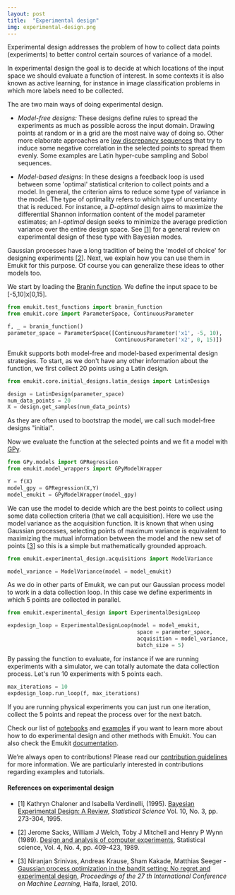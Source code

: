```yaml
---
layout: post
title:  "Experimental design"
img: experimental-design.png
---
```

Experimental design addresses the problem of how to collect data points (experiments) to better control certain
sources of variance of a model.


In experimental design the goal is to decide at which locations of the input space we should evaluate a function of interest.
In some contexts it is also known as active learning, for instance in image classification problems in which 
more labels need to be collected. 

The are two main ways of doing experimental design. 
 * *Model-free designs:* These designs define rules to spread the experiments as much as possible
across the input domain. Drawing points at random or in a grid are the most naive way of doing so. Other more elaborate approaches are
[low discrepancy sequences](https://en.wikipedia.org/wiki/Low-discrepancy_sequence) that try to induce some negative correlation in the selected points to spread them evenly. Some examples are 
Latin hyper-cube sampling and Sobol sequences.

* *Model-based designs:* In these designs a feedback loop is used between some 'optimal' statistical criterion to collect points and a model. In general, the criterion aims to 
reduce some type of variance in the model. The type of optimality refers to which type of uncertainty that is reduced. For instance, a *D-optimal* design aims
to maximize the differential Shannon information content of the model parameter estimates; an *I-optimal* design seeks to minimize the average prediction 
variance over the entire design space. See [[1]](#references-on-experimental-design) for a general review on experimental design of these type with Bayesian modes. 
  

Gaussian processes have a long tradition of being the 'model of choice' for designing experiments [[2](#references-on-experimental-design)]. Next, we explain how
you can use them in Emukit for this purpose. Of course you can generalize these ideas to other models too. 

We start by loading the [Branin function](https://www.sfu.ca/~ssurjano/branin.html). 
We define the input space to be [-5,10]x[0,15].

```python
from emukit.test_functions import branin_function
from emukit.core import ParameterSpace, ContinuousParameter

f, _ = branin_function()
parameter_space = ParameterSpace([ContinuousParameter('x1', -5, 10),
                                  ContinuousParameter('x2', 0, 15)])
```

Emukit supports both model-free and model-based experimental design strategies. To start, as we don't have any other information about the function, we first collect 20 points 
using a Latin design.

```python
from emukit.core.initial_designs.latin_design import LatinDesign

design = LatinDesign(parameter_space) 
num_data_points = 20
X = design.get_samples(num_data_points)
```

As they are often used to bootstrap the model, we call such model-free designs "initial".


Now we evaluate the function at the selected points and we fit a model with [GPy](https://github.com/SheffieldML/GPy).

```python
from GPy.models import GPRegression
from emukit.model_wrappers import GPyModelWrapper

Y = f(X)
model_gpy = GPRegression(X,Y)
model_emukit = GPyModelWrapper(model_gpy)
```

We can use the model to decide which are the best points to collect using some data collection criteria (that we call acquisition). 
Here we use the model variance as the acquisition function. It is known that when using Gaussian processes, 
selecting points of maximum variance is equivalent to maximizing the mutual information between the model and
the new set of points [[3](#references-on-experimental-design)] so this is a simple but mathematically grounded approach.

```python
from emukit.experimental_design.acquisitions import ModelVariance

model_variance = ModelVariance(model = model_emukit)
```

As we do in other parts of Emukit, we can put our Gaussian process model to work in a data collection loop. In this case we 
define experiments in which 5 points are collected in parallel.


```python
from emukit.experimental_design import ExperimentalDesignLoop

expdesign_loop = ExperimentalDesignLoop(model = model_emukit,
                                         space = parameter_space,
                                         acquisition = model_variance,
                                         batch_size = 5)
```

By passing the function to evaluate, for instance if we are running experiments with a simulator, we can totally automate 
the data collection process. Let's run 10 experiments with 5 points each.
 

```python
max_iterations = 10
expdesign_loop.run_loop(f, max_iterations)
```

If you are running physical experiments you  can just run one iteration, collect the 5 points and repeat the process over for the next batch.


Check our list of [notebooks](http://nbviewer.jupyter.org/github/emukit/emukit/blob/master/notebooks/index.ipynb) and [examples](https://github.com/emukit/emukit/tree/master/emukit/examples) if you want to learn more about how to do experimental design and other methods with Emukit. You can also check the Emukit [documentation](https://emukit.readthedocs.io/en/latest/).

We’re always open to contributions! Please read our [contribution guidelines](https://github.com/emukit/emukit/blob/master/CONTRIBUTING.md) for more information. We are particularly interested in contributions regarding examples and tutorials.

#### References on experimental design

- [1] Kathryn Chaloner and Isabella Verdinelli, (1995). [Bayesian Experimental Design: A Review](https://www.jstor.org/stable/2246015?seq=1#page_scan_tab_contents), *Statistical Science*
Vol. 10, No. 3, pp. 273-304, 1995.

- [2] Jerome Sacks, William J Welch, Toby J Mitchell and Henry P Wynn (1989). [Design and analysis of computer experiments](https://projecteuclid.org/euclid.ss/1177012413), Statistical science, Vol. 4, No. 4, pp. 409-423, 1989.

- [3] Niranjan Srinivas, Andreas Krause, Sham Kakade, Matthias Seeger - [Gaussian process optimization in the bandit setting: No regret and experimental design](http://www-stat.wharton.upenn.edu/~skakade/papers/ml/bandit_GP_icml.pdf), 
*Proceedings of the 27 th International Conference on Machine Learning*, Haifa, Israel, 2010.
